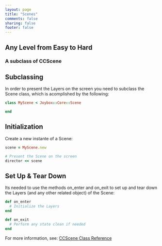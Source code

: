 ```yaml
---
layout: page
title: "Scenes"
comments: false
sharing: false
footer: false
---
```


## Any Level from Easy to Hard
### A subclass of CCScene

## Subclassing

In order to present the Layers on the screen you need to subclass the Scene class, which is acomplished by the following:

``` ruby
class MyScene < Joybox::Core::Scene

end
```

## Initialization

Create a new instante of a Scene:

``` ruby
scene = MyScene.new

# Present the Scene on the screen
director << scene
```

## Set Up & Tear Down
Its needed to use the methods on_enter and on_exit to set up and tear down the Layers (and any other related object) of the Scene:

``` ruby
def on_enter
  # Initialize the Layers
end

def on_exit
  # Perform any state clean if needed
end
```

For more information, see: [CCScene Class Reference](http://www.cocos2d-iphone.org/api-ref/2.0.0/interface_c_c_scene.html)